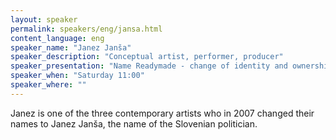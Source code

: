 ```yaml
---
layout: speaker
permalink: speakers/eng/jansa.html
content_language: eng
speaker_name: "Janez Janša"
speaker_description: "Conceptual artist, performer, producer"
speaker_presentation: "Name Readymade - change of identity and ownership of official documents"
speaker_when: "Saturday 11:00"
speaker_where: ""
---
```


Janez is one of the three contemporary artists who in 2007 changed their names to Janez Janša, the name of the Slovenian politician. 

